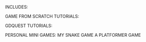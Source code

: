 INCLUDES:

GAME FROM SCRATCH TUTORIALS:

GDQUEST TUTORIALS:

PERSONAL MINI GAMES:
  MY SNAKE GAME
  A PLATFORMER GAME




